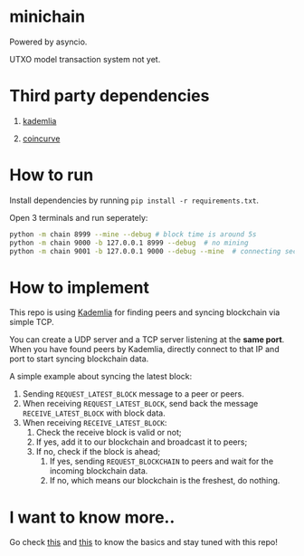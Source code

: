 # minichain

Powered by asyncio.

UTXO model transaction system not yet.

# Third party dependencies

1. [kademlia](https://github.com/bmuller/kademlia)

2. [coincurve](https://github.com/ofek/coincurve)


# How to run
Install dependencies by running `pip install -r requirements.txt`.

Open 3 terminals and run seperately:
```bash
python -m chain 8999 --mine --debug # block time is around 5s
python -m chain 9000 -b 127.0.0.1 8999 --debug  # no mining
python -m chain 9001 -b 127.0.0.1 9000 --debug --mine  # connecting second node
```

# How to implement

This repo is using [Kademlia](https://github.com/bmuller/kademlia) for finding peers and syncing blockchain via simple TCP.

You can create a UDP server and a TCP server listening at the **same port**. When you have found peers by Kademlia, directly connect to that IP and port to start syncing blockchain data.

A simple example about syncing the latest block:

1. Sending `REQUEST_LATEST_BLOCK` message to a peer or peers.
2. When receiving `REQUEST_LATEST_BLOCK`, send back the message `RECEIVE_LATEST_BLOCK` with block data.
3. When receiving `RECEIVE_LATEST_BLOCK`:
    1. Check the receive block is valid or not;
    2. If yes, add it to our blockchain and broadcast it to peers;
    3. If no, check if the block is ahead;
        1. If yes, sending `REQUEST_BLOCKCHAIN` to peers and wait for the incoming blockchain data.
        2. If no, which means our blockchain is the freshest, do nothing.

# I want to know more..

Go check [this](https://blockchaindemo.io/) and [this](https://coindemo.io/) to know the basics and stay tuned with this repo!
